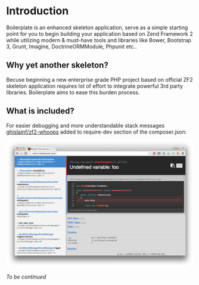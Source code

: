 # Introduction
Boilerplate is an enhanced skeleton application, serve as a simple starting point for you to begin building your application based on Zend Framework 2 while utilizing modern & must-have tools and libraries like Bower, Bootstrap 3, Grunt, Imagine, DoctrineORMModule, Phpunit etc..

## Why yet another skeleton?
Becuse beginning a new enterprise grade PHP project based on official ZF2 skeleton application requires lot of effort to integrate powerful 3rd party libraries. Boilerplate aims to ease this burden process.

## What is included?
For easier debugging and more understandable stack messages [ghislainf/zf2-whoops](https://github.com/ghislainf/zf2-whoops) added to require-dev section of the composer.json:

![ZF2-whoops!](/data/docs/img/zf2-whoops.png)

_To be continued_